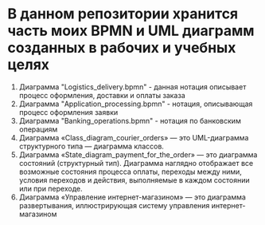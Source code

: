 # В данном репозитории хранится часть моих BPMN и UML диаграмм созданных в рабочих и учебных целях
1) Диаграмма "Logistics_delivery.bpmn" - данная нотация описывает процесс оформления, доставки и оплаты заказа
2) Диаграмма "Application_processing.bpmn" - нотация, описывающая процесс оформления заявки
3) Диаграмма "Banking_operations.bpmn" - нотация по банковским операциям
4) Диаграмма «Class_diagram_courier_orders» — это UML-диаграмма структурного типа — диаграмма классов.
5) Диаграмма «State_diagram_payment_for_the_order» — это диаграмма состояний (структурный тип). Диаграмма наглядно отображает все возможные состояния процесса оплаты, переходы между ними, условия переходов и действия, выполняемые в каждом состоянии или при переходе.
6) Диаграмма «Управление интернет-магазином» — это диаграмма развертывания, иллюстрирующая систему управления интернет-магазином

